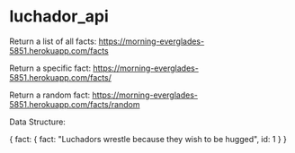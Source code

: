 # luchador_api

Return a list of all facts:
https://morning-everglades-5851.herokuapp.com/facts

Return a specific fact:
https://morning-everglades-5851.herokuapp.com/facts/<id>

Return a random fact:
https://morning-everglades-5851.herokuapp.com/facts/random


Data Structure:

{
fact: {
fact: "Luchadors wrestle because they wish to be hugged",
id: 1
}
}

